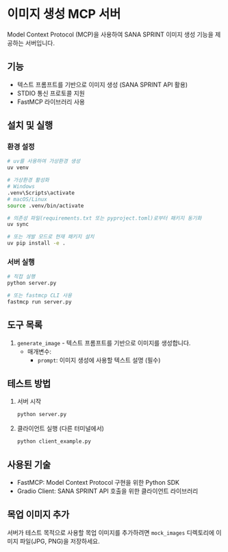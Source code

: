# 이미지 생성 MCP 서버

Model Context Protocol (MCP)을 사용하여 SANA SPRINT 이미지 생성 기능을 제공하는 서버입니다.

## 기능

- 텍스트 프롬프트를 기반으로 이미지 생성 (SANA SPRINT API 활용)
- STDIO 통신 프로토콜 지원
- FastMCP 라이브러리 사용

## 설치 및 실행

### 환경 설정

```bash
# uv를 사용하여 가상환경 생성
uv venv

# 가상환경 활성화
# Windows
.venv\Scripts\activate
# macOS/Linux
source .venv/bin/activate

# 의존성 파일(requirements.txt 또는 pyproject.toml)로부터 패키지 동기화
uv sync

# 또는 개발 모드로 현재 패키지 설치
uv pip install -e .
```

### 서버 실행

```bash
# 직접 실행
python server.py

# 또는 fastmcp CLI 사용
fastmcp run server.py
```

## 도구 목록

1. `generate_image` - 텍스트 프롬프트를 기반으로 이미지를 생성합니다.
    - 매개변수:
        - `prompt`: 이미지 생성에 사용할 텍스트 설명 (필수)

## 테스트 방법

1. 서버 시작

    ```bash
    python server.py
    ```

2. 클라이언트 실행 (다른 터미널에서)
    ```bash
    python client_example.py
    ```

## 사용된 기술

- FastMCP: Model Context Protocol 구현을 위한 Python SDK
- Gradio Client: SANA SPRINT API 호출을 위한 클라이언트 라이브러리

## 목업 이미지 추가

서버가 테스트 목적으로 사용할 목업 이미지를 추가하려면 `mock_images` 디렉토리에 이미지 파일(JPG, PNG)을 저장하세요.
